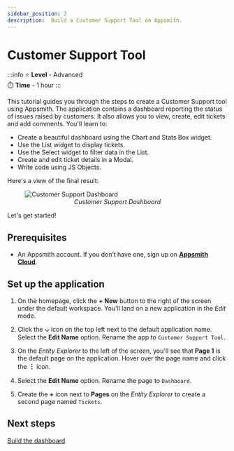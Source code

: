 ```yaml
---
sidebar_position: 2
description:  Build a Customer Support Tool on Appsmith.
---
```

# Customer Support Tool

:::info
⭐ **Level** - Advanced <br/>
⏱️ **Time** - 1 hour
:::

This tutorial guides you through the steps to create a Customer Support tool using Appsmith. The application contains a dashboard reporting the status of issues raised by customers. It also allows you to view, create, edit tickets and add comments. You'll learn to:
* Create a beautiful dashboard using the Chart and Stats Box widget.
* Use the List widget to display tickets.
* Use the Select widget to filter data in the List.
* Create and edit ticket details in a Modal.
* Write code using JS Objects.

Here's a view of the final result:

<figure>
  <img src="/img/customer-support-tool-dashboard.png" style= {{width:"100%", height:"auto"}} alt="Customer Support Dashboard"/>
  <figcaption align = "center"><i>Customer Support Dashboard</i></figcaption>
</figure>

Let's get started!

## Prerequisites

* An Appsmith account. If you don’t have one, sign up on [**Appsmith Cloud**](https://app.appsmith.com/).

## Set up the application

1. On the homepage, click the **+ New** button to the right of the screen under the default workspace. You'll land on a new application in the *Edit* mode. 

2. Click the **⌵** icon on the top left next to the default application name. Select the **Edit Name** option. Rename the app to `Customer Support Tool`.

3. On the *Entity Explorer* to the left of the screen, you'll see that **Page 1** is the default page on the application. Hover over the page name and click the **︙** icon.  

4. Select the **Edit Name** option. Rename the page to `Dashboard`.

5. Create the **+** icon next to **Pages** on the *Entity Explorer* to create a second page named `Tickets`.

## Next steps
[Build the dashboard](/getting-started/tutorials/customer-support-tool/build-the-dashboard)



